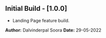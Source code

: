 ## Initial Build - [1.0.0]

- Landing Page feature build.

**Author:** Dalvinderpal Soora
**Date:** 29-05-2022